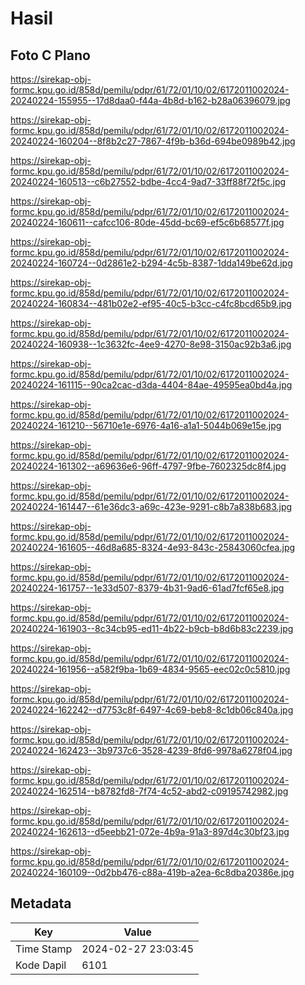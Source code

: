 # Hasil

## Foto C Plano

https://sirekap-obj-formc.kpu.go.id/858d/pemilu/pdpr/61/72/01/10/02/6172011002024-20240224-155955--17d8daa0-f44a-4b8d-b162-b28a06396079.jpg

https://sirekap-obj-formc.kpu.go.id/858d/pemilu/pdpr/61/72/01/10/02/6172011002024-20240224-160204--8f8b2c27-7867-4f9b-b36d-694be0989b42.jpg

https://sirekap-obj-formc.kpu.go.id/858d/pemilu/pdpr/61/72/01/10/02/6172011002024-20240224-160513--c6b27552-bdbe-4cc4-9ad7-33ff88f72f5c.jpg

https://sirekap-obj-formc.kpu.go.id/858d/pemilu/pdpr/61/72/01/10/02/6172011002024-20240224-160611--cafcc106-80de-45dd-bc69-ef5c6b68577f.jpg

https://sirekap-obj-formc.kpu.go.id/858d/pemilu/pdpr/61/72/01/10/02/6172011002024-20240224-160724--0d2861e2-b294-4c5b-8387-1dda149be62d.jpg

https://sirekap-obj-formc.kpu.go.id/858d/pemilu/pdpr/61/72/01/10/02/6172011002024-20240224-160834--481b02e2-ef95-40c5-b3cc-c4fc8bcd65b9.jpg

https://sirekap-obj-formc.kpu.go.id/858d/pemilu/pdpr/61/72/01/10/02/6172011002024-20240224-160938--1c3632fc-4ee9-4270-8e98-3150ac92b3a6.jpg

https://sirekap-obj-formc.kpu.go.id/858d/pemilu/pdpr/61/72/01/10/02/6172011002024-20240224-161115--90ca2cac-d3da-4404-84ae-49595ea0bd4a.jpg

https://sirekap-obj-formc.kpu.go.id/858d/pemilu/pdpr/61/72/01/10/02/6172011002024-20240224-161210--56710e1e-6976-4a16-a1a1-5044b069e15e.jpg

https://sirekap-obj-formc.kpu.go.id/858d/pemilu/pdpr/61/72/01/10/02/6172011002024-20240224-161302--a69636e6-96ff-4797-9fbe-7602325dc8f4.jpg

https://sirekap-obj-formc.kpu.go.id/858d/pemilu/pdpr/61/72/01/10/02/6172011002024-20240224-161447--61e36dc3-a69c-423e-9291-c8b7a838b683.jpg

https://sirekap-obj-formc.kpu.go.id/858d/pemilu/pdpr/61/72/01/10/02/6172011002024-20240224-161605--46d8a685-8324-4e93-843c-25843060cfea.jpg

https://sirekap-obj-formc.kpu.go.id/858d/pemilu/pdpr/61/72/01/10/02/6172011002024-20240224-161757--1e33d507-8379-4b31-9ad6-61ad7fcf65e8.jpg

https://sirekap-obj-formc.kpu.go.id/858d/pemilu/pdpr/61/72/01/10/02/6172011002024-20240224-161903--8c34cb95-ed11-4b22-b9cb-b8d6b83c2239.jpg

https://sirekap-obj-formc.kpu.go.id/858d/pemilu/pdpr/61/72/01/10/02/6172011002024-20240224-161956--a582f9ba-1b69-4834-9565-eec02c0c5810.jpg

https://sirekap-obj-formc.kpu.go.id/858d/pemilu/pdpr/61/72/01/10/02/6172011002024-20240224-162242--d7753c8f-6497-4c69-beb8-8c1db06c840a.jpg

https://sirekap-obj-formc.kpu.go.id/858d/pemilu/pdpr/61/72/01/10/02/6172011002024-20240224-162423--3b9737c6-3528-4239-8fd6-9978a6278f04.jpg

https://sirekap-obj-formc.kpu.go.id/858d/pemilu/pdpr/61/72/01/10/02/6172011002024-20240224-162514--b8782fd8-7f74-4c52-abd2-c09195742982.jpg

https://sirekap-obj-formc.kpu.go.id/858d/pemilu/pdpr/61/72/01/10/02/6172011002024-20240224-162613--d5eebb21-072e-4b9a-91a3-897d4c30bf23.jpg

https://sirekap-obj-formc.kpu.go.id/858d/pemilu/pdpr/61/72/01/10/02/6172011002024-20240224-160109--0d2bb476-c88a-419b-a2ea-6c8dba20386e.jpg


## Metadata

| Key        | Value               |
| ---------- | ------------------- |
| Time Stamp | 2024-02-27 23:03:45 |
| Kode Dapil | 6101                |



